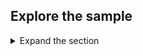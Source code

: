 ﻿## Explore the sample

<details>
 <summary>Expand the section</summary>

1. Open your web browser and make a request to the app. The app immediately attempts to authenticate you via the Microsoft identity platform endpoint. Sign in using an user account in that tenant.

![First time Consent](ReadmeFiles/Sign-in-Consent.png)

2. On the home page, the app lists the various claims it obtained from your [ID token](https://docs.microsoft.com/azure/active-directory/develop/id-tokens). You'd notice a claim named `roles`. There will be one `roles` claim for each app role the signed-in use is assigned to.
3. There also are two links provided on the home page under the **Try one of the following Azure App Role driven operations** heading. These links will result in an access denied error if the signed-in user is not present in the expected role. Sign-out and sign-in with a user account with the correct role assignment to view the contents of these pages. When you click on the page that fetches the signed-in user's roles and group assignments, the sample will attempt to obtain consent from you for the **User.Read** permission using [incremental consent](https://docs.microsoft.com/azure/active-directory/develop/azure-ad-endpoint-comparison#incremental-and-dynamic-consent).
4. When a user was not added to any of the required groups (**UserReader** and/or **DirectoryViewers**), clicking on the links will result in `Access Denied` message on the page. Also looking into `Claims from signed-in user's token` don't have **roles** claim.
5. Add an user to at lease one of the groups. You will be able to get corresponding information when clicking links on main page. Also you can see a **roles** claim printed as part of claims on main page.

> You can use `AppCreationScripts/CreateUsersAndAssignRoles.ps1` and `AppCreationScripts/CleanupUsersAndAssignRoles.ps1` to create and remove 2 users correspondingly. The scripts also will assign roles required by the sample.

> Did the sample not work for you as expected? Did you encounter issues trying this sample? Then please reach out to us using the [GitHub Issues](../../../../issues) page.

> [Consider taking a moment to share your experience with us.](https://forms.office.com/Pages/ResponsePage.aspx?id=v4j5cvGGr0GRqy180BHbRz0h_jLR5HNJlvkZAewyoWxUNEFCQ0FSMFlPQTJURkJZMTRZWVJRNkdRMC4u)

</details>
